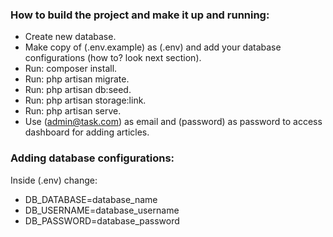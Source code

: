 ### How to build the project and make it up and running:

- Create new database.
- Make copy of (.env.example) as (.env) and add your database configurations (how to? look next section).
- Run: composer install.
- Run: php artisan migrate.
- Run: php artisan db:seed.
- Run: php artisan storage:link.
- Run: php artisan serve.
- Use (admin@task.com) as email and (password) as password to access dashboard for adding articles.

### Adding database configurations:

Inside (.env) change:

- DB_DATABASE=database_name
- DB_USERNAME=database_username
- DB_PASSWORD=database_password

